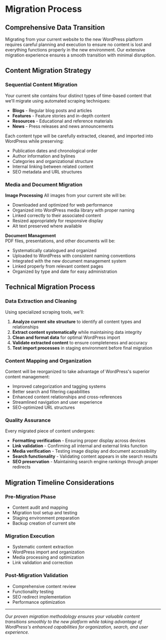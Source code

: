 # Migration Process

## Comprehensive Data Transition

Migrating from your current website to the new WordPress platform requires careful planning and execution to ensure no content is lost and everything functions properly in the new environment. Our extensive migration experience ensures a smooth transition with minimal disruption.

## Content Migration Strategy

### Sequential Content Migration

Your current site contains four distinct types of time-based content that we'll migrate using automated scraping techniques:

- **Blogs** - Regular blog posts and articles
- **Features** - Feature stories and in-depth content
- **Resources** - Educational and reference materials  
- **News** - Press releases and news announcements

Each content type will be carefully extracted, cleaned, and imported into WordPress while preserving:
- Publication dates and chronological order
- Author information and bylines
- Categories and organizational structure
- Internal linking between related content
- SEO metadata and URL structures

### Media and Document Migration

**Image Processing**
All images from your current site will be:
- Downloaded and optimized for web performance
- Organized into WordPress media library with proper naming
- Linked correctly to their associated content
- Resized appropriately for responsive display
- Alt text preserved where available

**Document Management**  
PDF files, presentations, and other documents will be:
- Systematically catalogued and organized
- Uploaded to WordPress with consistent naming conventions
- Integrated with the new document management system
- Linked properly from relevant content pages
- Organized by type and date for easy administration

## Technical Migration Process

### Data Extraction and Cleaning

Using specialized scraping tools, we'll:
1. **Analyze current site structure** to identify all content types and relationships
2. **Extract content systematically** while maintaining data integrity
3. **Clean and format data** for optimal WordPress import
4. **Validate extracted content** to ensure completeness and accuracy
5. **Test import processes** in staging environment before final migration

### Content Mapping and Organization

Content will be reorganized to take advantage of WordPress's superior content management:
- Improved categorization and tagging systems
- Better search and filtering capabilities
- Enhanced content relationships and cross-references
- Streamlined navigation and user experience
- SEO-optimized URL structures

### Quality Assurance

Every migrated piece of content undergoes:
- **Formatting verification** - Ensuring proper display across devices
- **Link validation** - Confirming all internal and external links function
- **Media verification** - Testing image display and document accessibility
- **Search functionality** - Validating content appears in site search results
- **SEO preservation** - Maintaining search engine rankings through proper redirects

## Migration Timeline Considerations

### Pre-Migration Phase
- Content audit and mapping
- Migration tool setup and testing
- Staging environment preparation
- Backup creation of current site

### Migration Execution
- Systematic content extraction
- WordPress import and organization
- Media processing and optimization
- Link validation and correction

### Post-Migration Validation
- Comprehensive content review
- Functionality testing
- SEO redirect implementation
- Performance optimization

---

*Our proven migration methodology ensures your valuable content transitions smoothly to the new platform while taking advantage of WordPress's enhanced capabilities for organization, search, and user experience.*
